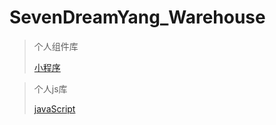 # SevenDreamYang_Warehouse

> 个人组件库
>
> [小程序](<https://github.com/SevenDreamYang/SevenDreamYang_Warehouse/tree/master/miniprogram>)

> 个人js库
>
> [javaScript](https://github.com/SevenDreamYang/SevenDreamYang_Warehouse/tree/master/js)